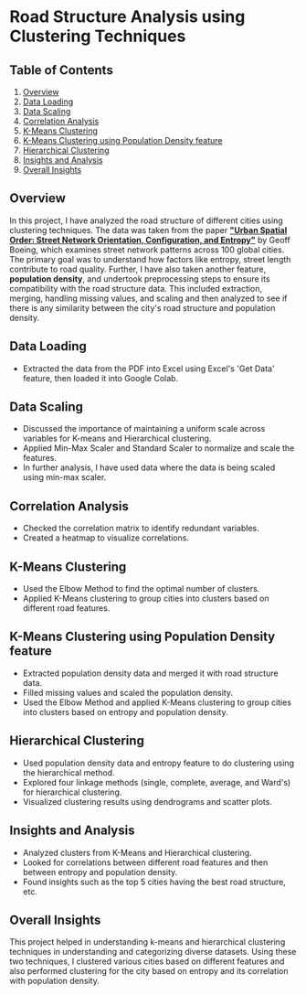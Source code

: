 # Road Structure Analysis using Clustering Techniques

## Table of Contents

1. [Overview](#overview)
2. [Data Loading](#data-loading)
3. [Data Scaling](#data-scaling)
4. [Correlation Analysis](#correlation-analysis)
5. [K-Means Clustering](#k-means-clustering)
6. [K-Means Clustering using Population Density feature](#k-means-clustering-using-population-density-feature)
7. [Hierarchical Clustering](#hierarchical-clustering)
8. [Insights and Analysis](#insights-and-analysis)
9. [Overall Insights](#overall-insights)

## Overview <a name="overview"></a>

In this project, I have analyzed the road structure of different cities using clustering techniques. The data was taken from the paper [**"Urban Spatial Order: Street Network Orientation, Configuration, and Entropy"**](https://rdcu.be/dADLR) by Geoff Boeing, which examines street network patterns across 100 global cities. The primary goal was to understand how factors like entropy, street length contribute to road quality. Further, I have also taken another feature, **population density**, and undertook preprocessing steps to ensure its compatibility with the road structure data. This included extraction, merging, handling missing values, and scaling and then analyzed to see if there is any similarity between the city's road structure and population density.

## Data Loading <a name="data-loading"></a>

- Extracted the data from the PDF into Excel using Excel's 'Get Data' feature, then loaded it into Google Colab.

## Data Scaling <a name="data-scaling"></a>

- Discussed the importance of maintaining a uniform scale across variables for K-means and Hierarchical clustering.
- Applied Min-Max Scaler and Standard Scaler to normalize and scale the features.
- In further analysis, I have used data where the data is being scaled using min-max scaler.

## Correlation Analysis <a name="correlation-analysis"></a>

- Checked the correlation matrix to identify redundant variables.
- Created a heatmap to visualize correlations.

## K-Means Clustering <a name="k-means-clustering"></a>

- Used the Elbow Method to find the optimal number of clusters.
- Applied K-Means clustering to group cities into clusters based on different road features.

## K-Means Clustering using Population Density feature <a name="k-means-clustering-using-population-density-feature"></a>

- Extracted population density data and merged it with road structure data.
- Filled missing values and scaled the population density.
- Used the Elbow Method and applied K-Means clustering to group cities into clusters based on entropy and population density.

## Hierarchical Clustering <a name="hierarchical-clustering"></a>

- Used population density data and entropy feature to do clustering using the hierarchical method.
- Explored four linkage methods (single, complete, average, and Ward's) for hierarchical clustering.
- Visualized clustering results using dendrograms and scatter plots.

## Insights and Analysis <a name="insights-and-analysis"></a>

- Analyzed clusters from K-Means and Hierarchical clustering.
- Looked for correlations between different road features and then between entropy and population density.
- Found insights such as the top 5 cities having the best road structure, etc.

## Overall Insights <a name="overall-insights"></a>

This project helped in understanding k-means and hierarchical clustering techniques in understanding and categorizing diverse datasets. Using these two techniques, I clustered various cities based on different features and also performed clustering for the city based on entropy and its correlation with population density.
